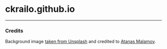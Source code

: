# ckrailo.github.io

---

### Credits

Background image [taken from Unsplash](https://unsplash.com/photos/tpmAv6c33dE) and credited to [Atanas Malamov](https://unsplash.com/@atanasmalamov).

